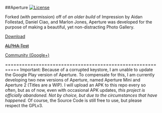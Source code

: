 ##Aperture [![License](https://img.shields.io/badge/license-GPLv3-blue.svg)](https://github.com/VirusThePanda/Aperture-Gallery/blob/master/LICENSE.txt)

Forked (with permission) off of *an older build* of Impression by Aidan Follestad, Daniel Ciao, and Marlon Jones, Aperture was developed for the purpose of making a beautiful, yet non-distracting Photo Gallery.

<a href="https://play.google.com/store/apps/details?id=com.marlonjones.aperture">Download</a>

~~<a href="https://play.google.com/apps/testing/com.marlonjones.aperture">ALPHA Test</a>~~

<a href="https://plus.google.com/u/0/communities/116518857170051710391">Community (Google+)</a>

===========================================================
Important: Because of a corrupted keystore, I am unable to update the Google Play version of Aperture. To compensate for this, I 
am currently developing two new versions of Aperture, named Aperture Mini and Aperture 2 (Titles are a WIP). I will upload an APK
to this repo every so often, but as of now, even with occasional APK updates, *this project is officially abandoned. Not by choice, 
but due to the circumstances that have happened.* Of course, the Source Code is still free to use, but please respect the GPLv3. 
